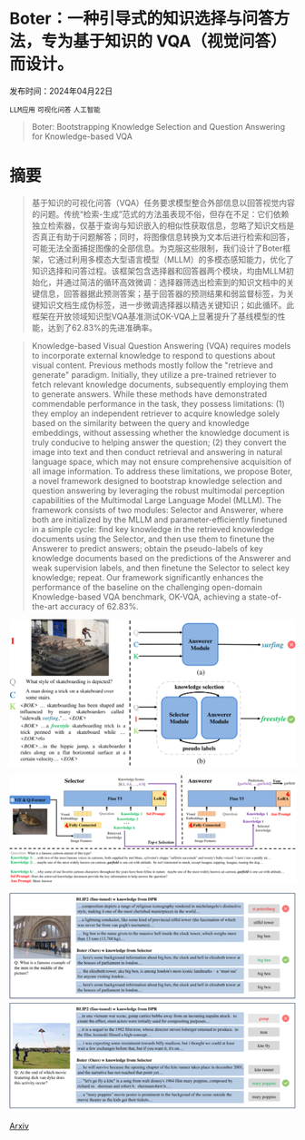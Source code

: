 # Boter：一种引导式的知识选择与问答方法，专为基于知识的 VQA（视觉问答）而设计。

发布时间：2024年04月22日

`LLM应用` `可视化问答` `人工智能`

> Boter: Bootstrapping Knowledge Selection and Question Answering for Knowledge-based VQA

# 摘要

> 基于知识的可视化问答（VQA）任务要求模型整合外部信息以回答视觉内容的问题。传统“检索-生成”范式的方法虽表现不俗，但存在不足：它们依赖独立检索器，仅基于查询与知识嵌入的相似性获取信息，忽略了知识文档是否真正有助于问题解答；同时，将图像信息转换为文本后进行检索和回答，可能无法全面捕捉图像的全部信息。为克服这些限制，我们设计了Boter框架，它通过利用多模态大型语言模型（MLLM）的多模态感知能力，优化了知识选择和问答过程。该框架包含选择器和回答器两个模块，均由MLLM初始化，并通过简洁的循环高效微调：选择器筛选出检索到的知识文档中的关键信息，回答器据此预测答案；基于回答器的预测结果和弱监督标签，为关键知识文档生成伪标签，进一步微调选择器以精选关键知识；如此循环。此框架在开放领域知识型VQA基准测试OK-VQA上显著提升了基线模型的性能，达到了62.83%的先进准确率。

> Knowledge-based Visual Question Answering (VQA) requires models to incorporate external knowledge to respond to questions about visual content. Previous methods mostly follow the "retrieve and generate" paradigm. Initially, they utilize a pre-trained retriever to fetch relevant knowledge documents, subsequently employing them to generate answers. While these methods have demonstrated commendable performance in the task, they possess limitations: (1) they employ an independent retriever to acquire knowledge solely based on the similarity between the query and knowledge embeddings, without assessing whether the knowledge document is truly conducive to helping answer the question; (2) they convert the image into text and then conduct retrieval and answering in natural language space, which may not ensure comprehensive acquisition of all image information. To address these limitations, we propose Boter, a novel framework designed to bootstrap knowledge selection and question answering by leveraging the robust multimodal perception capabilities of the Multimodal Large Language Model (MLLM). The framework consists of two modules: Selector and Answerer, where both are initialized by the MLLM and parameter-efficiently finetuned in a simple cycle: find key knowledge in the retrieved knowledge documents using the Selector, and then use them to finetune the Answerer to predict answers; obtain the pseudo-labels of key knowledge documents based on the predictions of the Answerer and weak supervision labels, and then finetune the Selector to select key knowledge; repeat. Our framework significantly enhances the performance of the baseline on the challenging open-domain Knowledge-based VQA benchmark, OK-VQA, achieving a state-of-the-art accuracy of 62.83%.

![Boter：一种引导式的知识选择与问答方法，专为基于知识的 VQA（视觉问答）而设计。](../../../paper_images/2404.13947/x1.png)

![Boter：一种引导式的知识选择与问答方法，专为基于知识的 VQA（视觉问答）而设计。](../../../paper_images/2404.13947/x2.png)

![Boter：一种引导式的知识选择与问答方法，专为基于知识的 VQA（视觉问答）而设计。](../../../paper_images/2404.13947/x3.png)

[Arxiv](https://arxiv.org/abs/2404.13947)